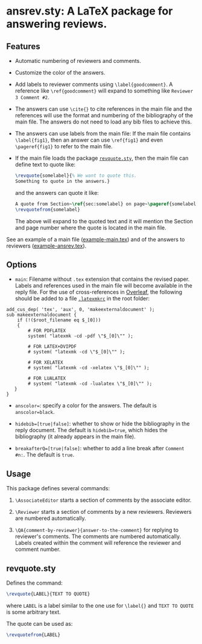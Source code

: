 # ansrev.sty: A LaTeX package for answering reviews.

## Features

 * Automatic numbering of reviewers and comments.

 * Customize the color of the answers.

 * Add labels to reviewer comments using `\label{goodcomment}`. A reference like `\ref{goodcomment}` will expand to something like `Reviewer 3 Comment #2`.

 * The answers can use `\cite{}` to cite references in the main file and the references will use the format and numbering of the bibliography of the main file. The answers do not need to load any bib files to achieve this.

 * The answers can use labels from the main file: If the main file contains `\label{fig1}`, then an answer can use `\ref{fig1}` and even `\pageref{fig1}` to refer to the main file.

 * If the main file loads the package [`revquote.sty`](https://github.com/MLopez-Ibanez/ansrev/blob/main/revquote.sty), then the main file can define text to quote like:
   ```latex
   \revquote{somelabel}{% We want to quote this.
   Something to quote in the answers.}
   ```
   and the answers can quote it like:
   ```latex
   A quote from Section~\ref{sec:somelabel} on page~\pageref{somelabel}:
   \revquotefrom{somelabel}
   ```
   The above will expand to the quoted text and it will mention the Section and page number where the quote is located in the main file.

See an example of a main file ([example-main.tex](https://github.com/MLopez-Ibanez/ansrev/blob/main/example-main.tex)) and of the answers to reviewers ([example-ansrev.tex](https://github.com/MLopez-Ibanez/ansrev/blob/main/example-ansrev.tex)).


## Options

  * `main`: Filename without `.tex` extension that contains the revised paper. Labels and references used in the main file will become available in the reply file. For the use of cross-references in [Overleaf](https://www.overleaf.com/learn/how-to/Cross_referencing_with_the_xr_package_in_Overleaf), the following should be added to a file [`.latexmkrc`](https://github.com/MLopez-Ibanez/ansrev/blob/main/.latexmkrc) in the root folder:
  ```
  add_cus_dep( 'tex', 'aux', 0, 'makeexternaldocument' );
  sub makeexternaldocument {
      if (!($root_filename eq $_[0]))
      {
          # FOR PDFLATEX
          system( "latexmk -cd -pdf \"$_[0]\"" );
  
          # FOR LATEX+DVIPDF
          # system( "latexmk -cd \"$_[0]\"" );
  
          # FOR XELATEX
          # system( "latexmk -cd -xelatex \"$_[0]\"" );
        
          # FOR LUALATEX
          # system( "latexmk -cd -lualatex \"$_[0]\"" );
     }
  }
  ```
  
  * `anscolor=`: specify a color for the answers. The default is `anscolor=black`.
  * `hidebib=[true|false]`: whether to show or hide the bibliography in the reply document. The default is `hidebib=true`, which hides the bibliography (it already appears in the main file).

  * `breakafterQ=[true|false]`: whether to add a line break after `Comment #n:`. The default is `true`.

## Usage

This package defines several commands:

1. `\AssociateEditor` starts a section of comments by the associate editor.

2. `\Reviewer` starts a section of comments by a new reviewers. Reviewers are numbered automatically.

3. `\QA{comment-by-reviewer}{answer-to-the-comment}` for replying to reviewer's comments. The comments are numbered automatically. Labels created within the comment will reference the reviewer and comment number.

## revquote.sty

Defines the command:

```latex
\revquote{LABEL}{TEXT TO QUOTE}
```

where `LABEL` is a label similar to the one use for `\label{}` and `TEXT TO QUOTE` is some arbitrary text.

The quote can be used as:

```latex
\revquotefrom{LABEL}
```
